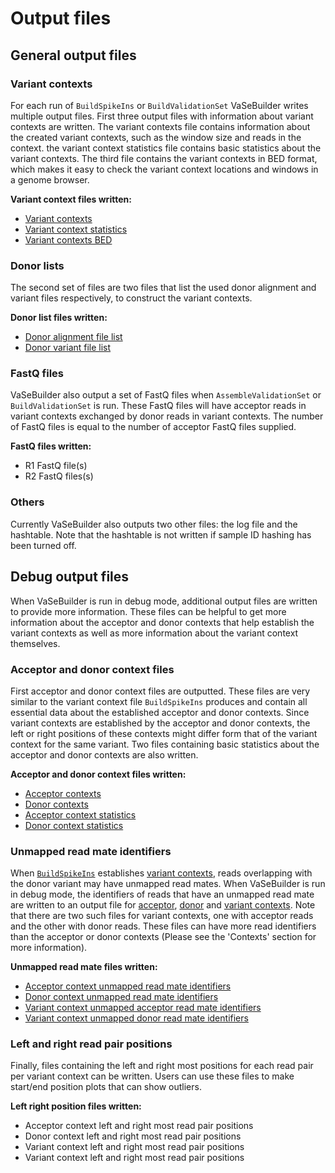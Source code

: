 # Output files

## General output files

### Variant contexts
For each run of ```BuildSpikeIns``` or ```BuildValidationSet``` VaSeBuilder writes multiple output files. First three output files with information about variant contexts are written. The variant contexts file contains information about the created variant contexts, such as the window size and reads in the context. the variant context statistics file contains basic statistics about the variant contexts. The third file contains the variant contexts in BED format, which makes it easy to check the variant context locations and windows in a genome browser.

__Variant context files written:__

* [Variant contexts](output_file_formats.md#variant-context-file)
* [Variant context statistics](output_file_formats.md#variant-context-statistics-file)
* [Variant contexts BED](output_file_formats.md#variant-context-bed-file)

### Donor lists
The second set of files are two files that list the used donor alignment and variant files respectively, to construct the variant contexts.

__Donor list files written:__

* [Donor alignment file list](output_file_formats.md#donor-alignment-files)
* [Donor variant file list](output_file_formats.md#donor-variant-files)

### FastQ files
VaSeBuilder also output a set of FastQ files when ```AssembleValidationSet``` or ```BuildValidationSet``` is run. These FastQ files will have acceptor reads in variant contexts exchanged by donor reads in variant contexts. The number of FastQ files is equal to the number of acceptor FastQ files supplied.

__FastQ files written:__

* R1 FastQ file(s)
* R2 FastQ files(s)

### Others
Currently VaSeBuilder also outputs two other files: the log file and the hashtable. Note that the hashtable is not written if sample ID hashing has been turned off.


## Debug output files
When VaSeBuilder is run in debug mode, additional output files are written to provide more information. These files can be helpful to get more information about the acceptor and donor contexts that help establish the variant contexts as well as more information about the variant context themselves.

### Acceptor and donor context files
First acceptor and donor context files are outputted. These files are very similar to the variant context file ```BuildSpikeIns``` produces and contain all essential data about the established acceptor and donor contexts. Since variant contexts are established by the acceptor and donor contexts, the left or right positions of these contexts might differ form that of the variant context for the same variant. Two files containing basic statistics about the acceptor and donor contexts are also written.

__Acceptor and donor context files written:__

* [Acceptor contexts](output_file_formats.md#acceptordonor-contexts-file)
* [Donor contexts](output_file_formats.md#acceptordonor-contexts-file)
* [Acceptor context statistics](output_file_formats.md#acceptordonor-context-statistics-file)
* [Donor context statistics](output_file_formats.md#acceptordonor-context-statistics-file)


### Unmapped read mate identifiers
When [```BuildSpikeIns```](usage.md#buildspikeins) establishes [variant contexts](contexts.md#variant-context), reads overlapping with the donor variant may have unmapped read mates. When VaSeBuilder is run in debug mode, the identifiers of reads that have an unmapped read mate are written to an output file for [acceptor](output_file_formats.md#acceptordonor-context-unmapped-read-mates-file), [donor](output_file_formats.md#acceptordonor-context-unmapped-read-mates-file) and [variant contexts](output_file_formats.md#variant-context-unmapped-acceptordonor-read-mates-file). Note that there are two such files for variant contexts, one with acceptor reads and the other with donor reads. These files can have more read identifiers than the acceptor or donor contexts (Please see the 'Contexts' section for more information).

__Unmapped read mate files written:__

* [Acceptor context unmapped read mate identifiers](output_file_formats.md#acceptordonor-context-unmapped-read-mates-file)
* [Donor context unmapped read mate identifiers](output_file_formats.md#acceptordonor-context-unmapped-read-mates-file)
* [Variant context unmapped acceptor read mate identifiers](output_file_formats.md#variant-context-unmapped-acceptordonor-read-mates-file)
* [Variant context unmapped donor read mate identifiers](output_file_formats.md#variant-context-unmapped-acceptordonor-read-mates-file)


### Left and right read pair positions
Finally, files containing the left and right most positions for each read pair per variant context can be written. Users can use these files to make start/end position plots that can show outliers.

__Left right position files written:__

* Acceptor context left and right most read pair positions
* Donor context left and right most read pair positions
* Variant context left and right most read pair positions
* Variant context left and right most read pair positions

